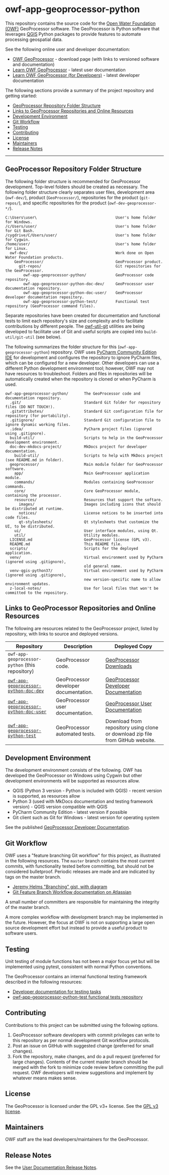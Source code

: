 # owf-app-geoprocessor-python #

This repository contains the source code for the
[Open Water Foundation (OWF)](http://openwaterfoundation.org) GeoProcessor software.
The GeoProcessor is Python software that leverages [QGIS](https://www.qgis.org) Python packages to provide
features to automate processing geospatial data.

See the following online user and developer documentation:

* [OWF GeoProcessor](http://software.openwaterfoundation.org/geoprocessor/) - download page (with links to versioned software and documentation)
* [Learn OWF GeoProcessor](http://software.openwaterfoundation.org/geoprocessor/latest/doc-user/) - latest user documentation
* [Learn OWF GeoProcessor (for Developers)](http://software.openwaterfoundation.org/latest/doc-dev/) - latest developer documentation

The following sections provide a summary of the project repository and getting started:

* [GeoProcessor Repository Folder Structure](#geoprocessor-repository-folder-structure)
* [Links to GeoProcessor Repositories and Online Resources](#links-to-geoprocessor-repositories-and-online-resources)
* [Development Environment](#development-environment)
* [Git Workflow](#git-workflow)
* [Testing](#testing)
* [Contributing](#contributing)
* [License](#license)
* [Maintainers](#maintainers)
* [Release Notes](#release-notes)

-----

## GeoProcessor Repository Folder Structure ##

The following folder structure is recommended for GeoProcessor development.
Top-level folders should be created as necessary.
The following folder structure clearly separates user files,
development area (`owf-dev/`),
product (`GeoProcessor/`), repositories for the product (`git-repos/`),
and specific repositories for the product (`owf-dev-geoprocessor-*/`).

```text
C:\Users\user\                                   User's home folder for Windows.
/c/Users/user/                                   User's home folder for Git Bash.
/cygdrive/C/Users/user/                          User's home folder for Cygwin.
/home/user/                                      User's home folder for Linux.
  owf-dev/                                       Work done on Open Water Foundation products.
    GeoProcessor/                                GeoProcessor product.
      git-repos/                                 Git repositories for the GeoProcessor.
        owf-app-geoprocessor-python/             GeoProcessor code repository.
        owf-app-geoprocessor-python-doc-dev/     GeoProcessor user documentation repository.
        owf-app-geoprocessor-python-doc-user/    GeoProcessor developer documentation repository.
        owf-app-geoprocessor-python-test/        Functional test repository (GeoProcessor command files).
```

Separate repositories have been created for documentation and functional tests to
limit each repository's size and complexity and to facilitate contributions by different people.
The [owf-util-git](https://github.com/OpenWaterFoundation/owf-util-git) utilities are being developed
to facilitate use of Git and useful scripts are copied into `build-util/git-util` (see below).

The following summarizes the folder structure for this (`owf-app-geoprocessor-python`) repository.
OWF uses [PyCharm Community Edition IDE](https://www.jetbrains.com/pycharm/download) for development
and configures the repository to ignore PyCharm files, which can be configured for a new developer.
Other developers can use a different Python development environment tool;
however, OWF may not have resources to troubleshoot.
Folders and files in repositories will be automatically created when the repository is cloned
or when PyCharm is used.

```text
owf-app-geoprocessor-python/       The GeoProcessor code and documentation repository.
  .git/                            Standard Git folder for repository files (DO NOT TOUCH!).
  .gitattributes/                  Standard Git configuration file for repository (for portability).
  .gitignore/                      Standard Git configuration file to ignore dynamic working files.
  .idea/                           PyCharm project files (ignored using .gitignore).
  build-util/                      Scripts to help in the GeoProcessor development environment.
  doc-dev-mkdocs-project/          MkDocs project for developer documentation.
    build-util/                    Scripts to help with MkDocs project (see README.md in folder).
  geoprocessor/                    Main module folder for GeoProcessor software.
    app/                           Main GeoProcessor application module.
    commands/                      Modules containing GeoProcessor commands.
    core/                          Core GeoProcessor module, containing the processor.
    resources/                     Resources that support the softare.
      images/                      Images including icons that should be distributed at runtime.
      notices/                     License notices to be inserted into code files.
      qt-stylesheets/              Qt stylesheets that customize the UI, to be distributed.
    ui/                            User interface modules, using Qt.
    util/                          Utility modules.
  LICENSE.md                       GeoProcessor license (GPL v3).
  README.md                        This README file.
  scripts/                         Scripts for the deployed application.
  venv/                            Virtual environment used by PyCharm (ignored using .gitignore),
                                   old general name.
  venv-qgis-python37/              Virtual environment used by PyCharm (ignored using .gitignore),
                                   new version-specific name to allow environment updates.
  z-local-notes/                   Use for local files that won't be committed to the repository.
```

## Links to GeoProcessor Repositories and Online Resources ##

The following are resources related to the GeoProcessor project,
listed by repository, with links to source and deployed versions.

| **Repository**                                       | **Description** | **Deployed Copy** |
| ---------------------------------------------------- | --------------- | ----------------- |
| `owf-app-geoprocessor-python` (this repository)      | GeoProcessor code. | [GeoProcessor Downloads ](http://software.openwaterfoundation.org/geoprocessor/) |
| [`owf-app-geoprocessor-python-doc-dev`](https://github.com/OpenWaterFoundation/owf-app-geoprocessor-python-doc-dev) | GeoProcessor developer documentation. | [GeoProcessor Developer Documentation ](http://software.openwaterfoundation.org/geoprocessor/latest/doc-dev/) |
| [`owf-app-geoprocessor-python-doc-user`](https://github.com/OpenWaterFoundation/owf-app-geoprocessor-python-doc-user) | GeoProcessor user documentation. | [GeoProcessor User Documentation ](http://software.openwaterfoundation.org/geoprocessor/latest/doc-user/) |
| [`owf-app-geoprocessor-python-test`](https://github.com/OpenWaterFoundation/owf-app-geoprocessor-python-test) | GeoProcessor automated tests. | Download from repository using clone or download zip file from GitHub website. |

## Development Environment ##

The development environment consists of the following.
OWF has developed the GeoProcessor on Windows using Cygwin but other development environments will be supported
as resources allow.

* QGIS (Python 3 version - Python is included with QGIS) - recent version is supported, as resources allow
* Python 3 (used with MkDocs documentation and testing framework version) - QGIS version compatible with QGIS
* PyCharm Community Edition - latest version if possible
* Git client such as Git for Windows - latest version for operating system

See the published [GeoProcessor Developer Documentation](http://software.openwaterfoundation.org/geoprocessor/latest/doc-dev/).

## Git Workflow ##

OWF uses a "feature branching Git workflow" for this project, as illustrated in the following resources.
The `master` branch contains the most current commits, with functionality tested before committing,
but should not be considered bulletproof.
Periodic releases are made and are indicated by tags on the master branch.

* [Jeremy Helms "Branching" gist, with diagram](https://gist.github.com/digitaljhelms/4287848)
* [Git Feature Branch Workflow documentation on Atlassian](https://www.atlassian.com/git/tutorials/comparing-workflows/feature-branch-workflow)

A small number of committers are responsible for maintaining the integrity of the master branch.

A more complex workflow with development branch may be implemented in the future.
However, the focus at OWF is not on supporting a large open source development effort but instead to
provide a useful product to software users.

## Testing ##

Unit testing of module functions has not been a major focus yet but will be implemented using pytest,
consistent with normal Python conventions.

The GeoProcessor contains an internal functional testing framework described in the following resources:

* [Developer documentation for testing tasks](http://software.openwaterfoundation.org/geoprocessor/latest/doc-dev/dev-tasks/dev-tasks/#testing)
* [owf-app-geoprocessor-python-test functional tests repository](https://github.com/OpenWaterFoundation/owf-app-geoprocessor-python-test)

## Contributing ##

Contributions to this project can be submitted using the following options.

1. GeoProcessor software developers with commit privileges can write to this repository
as per normal development Git workflow protocols.
2. Post an issue on GitHub with suggested change (preferred for small changes).
3. Fork the repository, make changes, and do a pull request (preferred for large changes).
Contents of the current master branch should be merged with the fork to minimize
code review before committing the pull request.
OWF developers will review suggestions and implement by whatever means makes sense.

## License ##

The GeoProcessor is licensed under the GPL v3+ license.  See the [GPL v3 license](LICENSE.md).

## Maintainers ##

OWF staff are the lead developers/maintainers for the GeoProcessor.

## Release Notes ##

See the [User Documentation Release Notes](http://software.openwaterfoundation.org/geoprocessor/doc-user/latest/appendix-release-notes/release-notes/).
